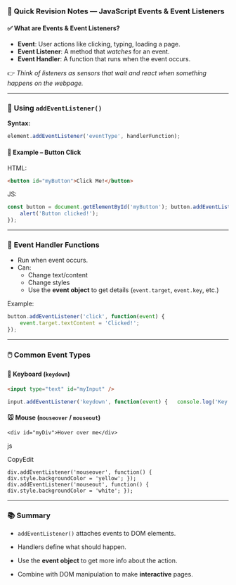 ### 📌 **Quick Revision Notes — JavaScript Events & Event Listeners**

#### ✅ **What are Events & Event Listeners?**

- **Event**: User actions like clicking, typing, loading a page.
- **Event Listener**: A method that _watches_ for an event.
- **Event Handler**: A function that runs when the event occurs.

👉 _Think of listeners as sensors that wait and react when something happens on the webpage._

---

### 🔧 **Using `addEventListener()`**

**Syntax:**

```js
element.addEventListener('eventType', handlerFunction);
```

#### 🔔 Example – Button Click

HTML:

```html
<button id="myButton">Click Me!</button>
```

JS:

```js
const button = document.getElementById('myButton'); button.addEventListener('click', function() {   
	alert('Button clicked!'); 
});
```

---

### 🧠 **Event Handler Functions**

- Run when event occurs.
- Can:
    - Change text/content
    - Change styles
    - Use the **event object** to get details (`event.target`, `event.key`, etc.)

Example:
```js
button.addEventListener('click', function(event) { 
	event.target.textContent = 'Clicked!'; 
});
```

---

### 🖱️ **Common Event Types**

#### 🔡 Keyboard (`keydown`)

```html
<input type="text" id="myInput" />
```

```js
input.addEventListener('keydown', function(event) {   console.log('Key pressed:', event.key); });
```

#### 🐭 Mouse (`mouseover` / `mouseout`)

`<div id="myDiv">Hover over me</div>`

js

CopyEdit

`div.addEventListener('mouseover', function() {   div.style.backgroundColor = 'yellow'; });  div.addEventListener('mouseout', function() {   div.style.backgroundColor = 'white'; });`

---

### 📚 **Summary**

- `addEventListener()` attaches events to DOM elements.
    
- Handlers define what should happen.
    
- Use the **event object** to get more info about the action.
    
- Combine with DOM manipulation to make **interactive** pages.